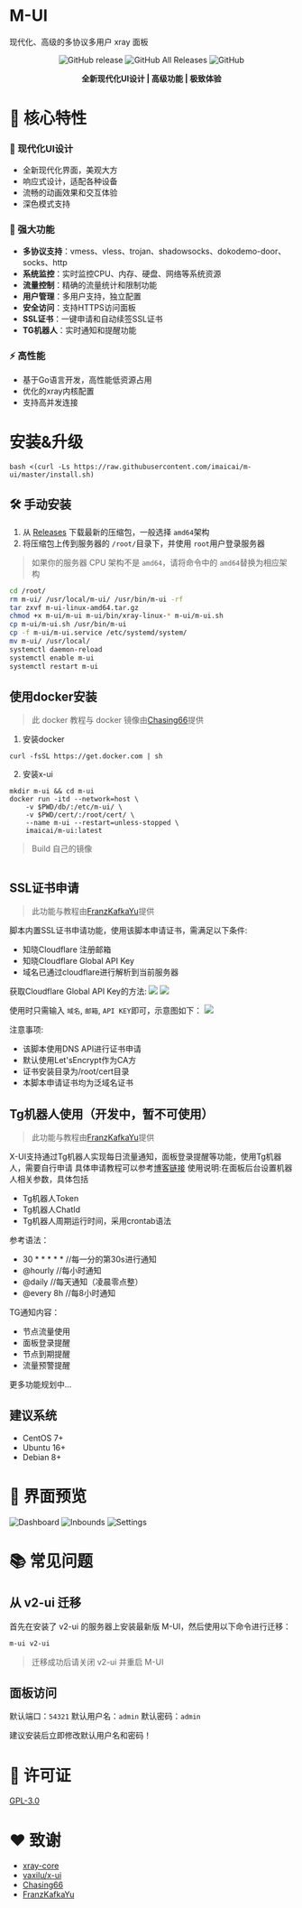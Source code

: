 # M-UI

现代化、高级的多协议多用户 xray 面板

<p align="center">
  <img src="https://img.shields.io/github/v/release/imaicai/m-ui?style=flat-square" alt="GitHub release">
  <img src="https://img.shields.io/github/downloads/imaicai/m-ui/total?style=flat-square" alt="GitHub All Releases">
  <img src="https://img.shields.io/github/license/imaicai/m-ui?style=flat-square" alt="GitHub">
</p>

<p align="center">
  <b>全新现代化UI设计 | 高级功能 | 极致体验</b>
</p>

# 🌟 核心特性

### 🎨 现代化UI设计
- 全新现代化界面，美观大方
- 响应式设计，适配各种设备
- 流畅的动画效果和交互体验
- 深色模式支持

### 🔧 强大功能
- **多协议支持**：vmess、vless、trojan、shadowsocks、dokodemo-door、socks、http
- **系统监控**：实时监控CPU、内存、硬盘、网络等系统资源
- **流量控制**：精确的流量统计和限制功能
- **用户管理**：多用户支持，独立配置
- **安全访问**：支持HTTPS访问面板
- **SSL证书**：一键申请和自动续签SSL证书
- **TG机器人**：实时通知和提醒功能

### ⚡ 高性能
- 基于Go语言开发，高性能低资源占用
- 优化的xray内核配置
- 支持高并发连接

# 安装&升级

```
bash <(curl -Ls https://raw.githubusercontent.com/imaicai/m-ui/master/install.sh)
```

## 🛠️ 手动安装

1. 从 [Releases](https://github.com/imaicai/m-ui/releases) 下载最新的压缩包，一般选择 `amd64`架构
2. 将压缩包上传到服务器的 `/root/`目录下，并使用 `root`用户登录服务器

> 如果你的服务器 CPU 架构不是 `amd64`，请将命令中的 `amd64`替换为相应架构

```bash
cd /root/
rm m-ui/ /usr/local/m-ui/ /usr/bin/m-ui -rf
tar zxvf m-ui-linux-amd64.tar.gz
chmod +x m-ui/m-ui m-ui/bin/xray-linux-* m-ui/m-ui.sh
cp m-ui/m-ui.sh /usr/bin/m-ui
cp -f m-ui/m-ui.service /etc/systemd/system/
mv m-ui/ /usr/local/
systemctl daemon-reload
systemctl enable m-ui
systemctl restart m-ui
```

## 使用docker安装

> 此 docker 教程与 docker 镜像由[Chasing66](https://github.com/Chasing66)提供

1. 安装docker

```shell
curl -fsSL https://get.docker.com | sh
```

2. 安装x-ui

```shell
mkdir m-ui && cd m-ui
docker run -itd --network=host \
    -v $PWD/db/:/etc/m-ui/ \
    -v $PWD/cert/:/root/cert/ \
    --name m-ui --restart=unless-stopped \
    imaicai/m-ui:latest
```

> Build 自己的镜像

```

```

## SSL证书申请

> 此功能与教程由[FranzKafkaYu](https://github.com/FranzKafkaYu)提供

脚本内置SSL证书申请功能，使用该脚本申请证书，需满足以下条件:

- 知晓Cloudflare 注册邮箱
- 知晓Cloudflare Global API Key
- 域名已通过cloudflare进行解析到当前服务器

获取Cloudflare Global API Key的方法:
    ![](media/bda84fbc2ede834deaba1c173a932223.png)
    ![](media/d13ffd6a73f938d1037d0708e31433bf.png)

使用时只需输入 `域名`, `邮箱`, `API KEY`即可，示意图如下：
        ![](media/2022-04-04_141259.png)

注意事项:

- 该脚本使用DNS API进行证书申请
- 默认使用Let'sEncrypt作为CA方
- 证书安装目录为/root/cert目录
- 本脚本申请证书均为泛域名证书

## Tg机器人使用（开发中，暂不可使用）

> 此功能与教程由[FranzKafkaYu](https://github.com/FranzKafkaYu)提供

X-UI支持通过Tg机器人实现每日流量通知，面板登录提醒等功能，使用Tg机器人，需要自行申请
具体申请教程可以参考[博客链接](https://coderfan.net/how-to-use-telegram-bot-to-alarm-you-when-someone-login-into-your-vps.html)
使用说明:在面板后台设置机器人相关参数，具体包括

- Tg机器人Token
- Tg机器人ChatId
- Tg机器人周期运行时间，采用crontab语法  

参考语法：
- 30 * * * * * //每一分的第30s进行通知
- @hourly      //每小时通知
- @daily       //每天通知（凌晨零点整）
- @every 8h    //每8小时通知  

TG通知内容：
- 节点流量使用
- 面板登录提醒
- 节点到期提醒
- 流量预警提醒  

更多功能规划中...
## 建议系统

- CentOS 7+
- Ubuntu 16+
- Debian 8+

# 📸 界面预览

![Dashboard](media/2022-04-04_141259.png)
![Inbounds](media/2022-04-17_110907.png)
![Settings](media/2022-04-17_111321.png)

# 📚 常见问题

## 从 v2-ui 迁移

首先在安装了 v2-ui 的服务器上安装最新版 M-UI，然后使用以下命令进行迁移：

```bash
m-ui v2-ui
```

> 迁移成功后请关闭 v2-ui 并重启 M-UI

## 面板访问

默认端口：`54321`
默认用户名：`admin`
默认密码：`admin`

建议安装后立即修改默认用户名和密码！

# 📜 许可证

[GPL-3.0](LICENSE)

# ❤️ 致谢

- [xray-core](https://github.com/xtls/xray-core)
- [vaxilu/x-ui](https://github.com/vaxilu/x-ui)
- [Chasing66](https://github.com/Chasing66)
- [FranzKafkaYu](https://github.com/FranzKafkaYu)
